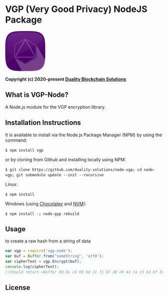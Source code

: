 # **VGP (Very Good Privacy) NodeJS Package**

![DYN logo](https://github.com/duality-solutions/Dynamic/blob/master/src/qt/res/icons/drk/about.png?raw=true)

**Copyright (c) 2020-present [Duality Blockchain Solutions](https://duality.solutions/)**

What is VGP-Node?
-----------------------------
A Node.js module for the VGP encryption library.


Installation Instructions
-------------------------

It is available to install via the Node.js Package Manager (NPM) by using the command:

```$ npm install vgp```

or by cloning from Github and installing locally using NPM:

```$ git clone https://github.com/duality-solutions/node-vgp; cd node-vgp; git submodule update --init --recursive```

Linux:

```$ npm install```

Windows (using [Chocolatey](https://chocolatey.org/install) and [NVM](https://github.com/coreybutler/nvm-windows/releases)):

```$ npm install -; node-gyp rebuild```

Usage
-----
to create a raw hash from a string of data 
```js
var vgp = require('vgp-node');
var buf = Buffer.from("someString", 'utf8');
var cipherText = vgp.Encrypt(buf);
console.log(cipherText);
//should return <Buffer 0d 01 c4 09 bd 11 f1 07 d0 e9 41 ca c3 bd bf 3e ed 02 0f 9e ca d2 2b 8a 8f a0 eb 3a e2 2c b1 e0>
```

License
-------

